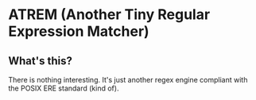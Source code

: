 # ATREM (Another Tiny Regular Expression Matcher)

## What's this?
There is nothing interesting. It's just another regex engine compliant with the POSIX ERE standard (kind of).
